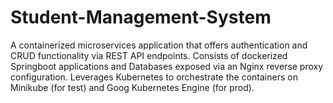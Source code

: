 # Student-Management-System
A containerized microservices application that offers authentication and CRUD functionality via REST API endpoints. Consists of dockerized Springboot applications and Databases exposed via an Nginx reverse proxy configuration. Leverages Kubernetes to orchestrate the containers on Minikube (for test) and Goog Kubernetes Engine (for prod).
